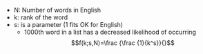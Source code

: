 - N: Number of words in English
- k: rank of the word
- s: is a parameter (1 fits OK for English)
	- 1000th word in a list has a decreased likelihood of occurring$$f(k;s,N)=\frac {\frac {1}{k^s}}{}$$